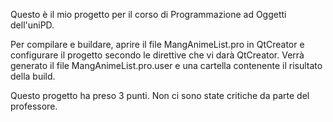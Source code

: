 Questo è il mio progetto per il corso di Programmazione ad Oggetti dell'uniPD.

Per compilare e buildare, aprire il file MangAnimeList.pro in QtCreator e configurare il progetto secondo le direttive che vi darà QtCreator. 
Verrà generato il file MangAnimeList.pro.user e una cartella contenente il risultato della build.

Questo progetto ha preso 3 punti.
Non ci sono state critiche da parte del professore.
